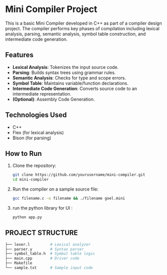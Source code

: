 # Mini Compiler Project

This is a basic Mini Compiler developed in C++ as part of a compiler design project. The compiler performs key phases of compilation including lexical analysis, parsing, semantic analysis, symbol table construction, and intermediate code generation.

## Features

- **Lexical Analysis**: Tokenizes the input source code.
- **Parsing**: Builds syntax trees using grammar rules.
- **Semantic Analysis**: Checks for type and scope errors.
- **Symbol Table**: Maintains variable/function declarations.
- **Intermediate Code Generation**: Converts source code to an intermediate representation.
- **(Optional)**: Assembly Code Generation.

## Technologies Used

- C++
- Flex (for lexical analysis)
- Bison (for parsing)

## How to Run

1. Clone the repository:
   ```bash
   git clone https://github.com/yourusername/mini-compiler.git
   cd mini-compiler
2. Run the compiler on a sample source file:
   ```bash
   gcc filename.c -o filename && ./filename goel.mini
3. run the python library for UI :
   ```bash
   python app.py

## PROJECT STRUCTURE
   ```bash
   ├── lexer.l         # Lexical analyzer
├── parser.y        # Syntax parser
├── symbol_table.h  # Symbol table logic
├── main.cpp        # Driver code
├── Makefile
└── sample.txt      # Sample input code

   
